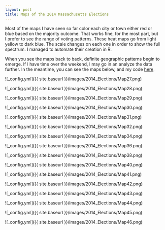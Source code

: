 ```yaml
---
layout: post
title: Maps of the 2014 Massachusetts Elections
---
```


Most of the maps I have seen so far color each city or town either red or blue based on the majority outcome. That works fine, for the most part, but I prefer to see the range of voting patterns. These heat maps go from light yellow to dark blue. The scale changes on each one in order to show the full spectrum. I managed to automate their creation in R.  

When you see the maps back to back, definite geographic patterns begin to emerge. If I have time over the weekend, I may go in an analyze the data further. In the meantime, you can see the maps below, and my code [here](https://github.com/DanielHadley/MassElections).  

![_config.yml]({{ site.baseurl }}/images/2014_Elections/Map27.png)

![_config.yml]({{ site.baseurl }}/images/2014_Elections/Map28.png)

![_config.yml]({{ site.baseurl }}/images/2014_Elections/Map29.png)

![_config.yml]({{ site.baseurl }}/images/2014_Elections/Map30.png)

![_config.yml]({{ site.baseurl }}/images/2014_Elections/Map31.png)

![_config.yml]({{ site.baseurl }}/images/2014_Elections/Map32.png)

![_config.yml]({{ site.baseurl }}/images/2014_Elections/Map34.png)

![_config.yml]({{ site.baseurl }}/images/2014_Elections/Map36.png)

![_config.yml]({{ site.baseurl }}/images/2014_Elections/Map38.png)

![_config.yml]({{ site.baseurl }}/images/2014_Elections/Map40.png)

![_config.yml]({{ site.baseurl }}/images/2014_Elections/Map41.png)

![_config.yml]({{ site.baseurl }}/images/2014_Elections/Map42.png)

![_config.yml]({{ site.baseurl }}/images/2014_Elections/Map43.png)

![_config.yml]({{ site.baseurl }}/images/2014_Elections/Map44.png) 

![_config.yml]({{ site.baseurl }}/images/2014_Elections/Map45.png)   

![_config.yml]({{ site.baseurl }}/images/2014_Elections/Map46.png)   

     